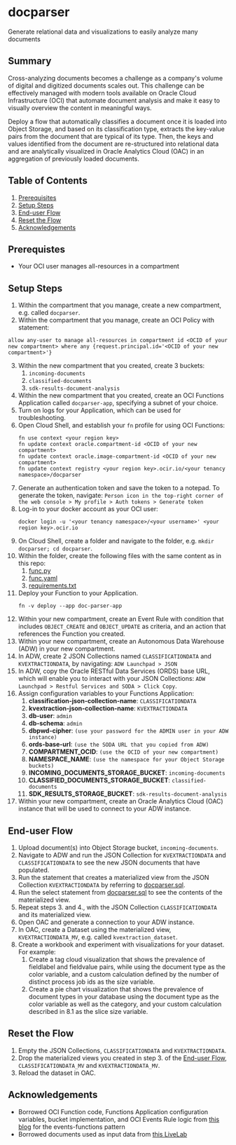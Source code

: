 # docparser
Generate relational data and visualizations to easily analyze many documents

## Summary
Cross-analyzing documents becomes a challenge as a company's volume of digital and digitized documents scales out. This challenge can be effectively managed with modern tools available on Oracle Cloud Infrastructure (OCI) that automate document analysis and make it easy to visually overview the content in meaningful ways.

Deploy a flow that automatically classifies a document once it is loaded into Object Storage, and based on its classification type, extracts the key-value pairs from the document that are typical of its type. Then, the keys and values identified from the document are re-structured into relational data and are analytically visualized in Oracle Analytics Cloud (OAC) in an aggregation of previously loaded documents.

## Table of Contents
1. [Prerequisites](#prerequisites)
2. [Setup Steps](#setup-steps)
3. [End-user Flow](#end-user-flow)
4. [Reset the Flow](#reset-the-flow)
5. [Acknowledgements](#acknowledgements)

## Prerequistes
* Your OCI user manages all-resources in a compartment

## Setup Steps
1. Within the compartment that you manage, create a new compartment, e.g. called `docparser`.
2. Within the compartment that you manage, create an OCI Policy with statement:
  ```
  allow any-user to manage all-resources in compartment id <OCID of your new compartment> where any {request.principal.id='<OCID of your new compartment>'}
  ```
3. Within the new compartment that you created, create 3 buckets:
   1. `incoming-documents`
   2. `classified-documents`
   3. `sdk-results-document-analysis`
5. Within the new compartment that you created, create an OCI Functions Application called `docparser-app`, specifying a subnet of your choice.
6. Turn on logs for your Application, which can be used for troubleshooting.
7. Open Cloud Shell, and establish your `fn` profile for using OCI Functions:
   ```
   fn use context <your region key>
   fn update context oracle.compartment-id <OCID of your new compartment>
   fn update context oracle.image-compartment-id <OCID of your new compartment>
   fn update context registry <your region key>.ocir.io/<your tenancy namespace>/docparser
   ```
8. Generate an authentication token and save the token to a notepad. To generate the token, navigate: `Person icon in the top-right corner of the web console > My profile > Auth tokens > Generate token`
9. Log-in to your docker account as your OCI user:
    ```
    docker login -u '<your tenancy namespace>/<your username>' <your region key>.ocir.io
    ```
11. On Cloud Shell, create a folder and navigate to the folder, e.g. `mkdir docparser; cd docparser`.
12. Within the folder, create the following files with the same content as in this repo:
    1. [func.py](./cloudfunction/func.py)
    2. [func.yaml](./cloudfunction/func.yaml)
    3. [requirements.txt](./cloudfunction/requirements.txt)
13. Deploy your Function to your Application.
    ```
    fn -v deploy --app doc-parser-app
    ```
15. Within your new compartment, create an Event Rule with condition that includes `OBJECT_CREATE` and `OBJECT_UPDATE` as criteria, and an action that references the Function you created.
16. Within your new compartment, create an Autonomous Data Warehouse (ADW) in your new compartment.
17. In ADW, create 2 JSON Collections named `CLASSIFICATIONDATA` and `KVEXTRACTIONDATA`, by navigating: `ADW Launchpad > JSON`
18. In ADW, copy the Oracle RESTful Data Services (ORDS) base URL, which will enable you to interact with your JSON Collections: `ADW Launchpad > Restful Services and SODA > Click Copy`.
19. Assign configuration variables to your Functions Application:
    1. **classification-json-collection-name**: `CLASSIFICATIONDATA`
    2. **kvextraction-json-collection-name**: `KVEXTRACTIONDATA`
    3. **db-user**: `admin`
    4. **db-schema**: `admin`
    5. **dbpwd-cipher**: `(use your password for the ADMIN user in your ADW instance)`
    6. **ords-base-url**: `(use the SODA URL that you copied from ADW)`
    7. **COMPARTMENT_OCID**: `(use the OCID of your new compartment)`
    8. **NAMESPACE_NAME**: `(use the namespace for your Object Storage buckets)`
    9. **INCOMING_DOCUMENTS_STORAGE_BUCKET**: `incoming-documents`
    10. **CLASSIFIED_DOCUMENTS_STORAGE_BUCKET**: `classified-documents`
    11. **SDK_RESULTS_STORAGE_BUCKET**: `sdk-results-document-analysis`
20. Within your new compartment, create an Oracle Analytics Cloud (OAC) instance that will be used to connect to your ADW instance.

## End-user Flow
1. Upload document(s) into Object Storage bucket, `incoming-documents`.
2. Navigate to ADW and run the JSON Collection for `KVEXTRACTIONDATA` and `CLASSIFICATIONDATA` to see the new JSON documents that have populated.
3. Run the statement that creates a materialized view from the JSON Collection `KVEXTRACTIONDATA` by referring to [docparser.sql](./sql/docparser.sql).
4. Run the select statement from [docparser.sql](sql/docparser.sql) to see the contents of the materialized view.
5. Repeat steps 3. and 4., with the JSON Collection `CLASSIFICATIONDATA` and its materialized view.
6. Open OAC and generate a connection to your ADW instance.
7. In OAC, create a Dataset using the materialized view, `KVEXTRACTIONDATA_MV`, e.g. called `kvextraction_dataset`.
8. Create a workbook and experiment with visualizations for your dataset. For example:
   1. Create a tag cloud visualization that shows the prevalence of fieldlabel and fieldvalue pairs, while using the document type as the color variable, and a custom calculation defined by the number of distinct process job ids as the size variable.
   2. Create a pie chart visualization that shows the prevalence of document types in your database using the document type as the color variable as well as the category, and your custom calculation described in 8.1 as the slice size variable.

## Reset the Flow
1. Empty the JSON Collections, `CLASSIFICATIONDATA` and `KVEXTRACTIONDATA`.
2. Drop the materialized views you created in step 3. of the [End-user Flow](#end-user-flow), `CLASSIFICATIONDATA_MV` and `KVEXTRACTIONDATA_MV`.
3. Reload the dataset in OAC.

## Acknowledgements
* Borrowed OCI Function code, Functions Application configuration variables, bucket implementation, and OCI Events Rule logic from [this blog](https://www.ateam-oracle.com/post/automated-document-classification-and-key-value-extraction-using-oci-document-understanding-and-oci-data-labeling-service#Label%20Data%20and%20Create%20Custom%20Model) for the events-functions pattern
* Borrowed documents used as input data from [this LiveLab](https://apexapps.oracle.com/pls/apex/r/dbpm/livelabs/run-workshop?p210_wid=3585&p210_wec=&session=113944798144441)
